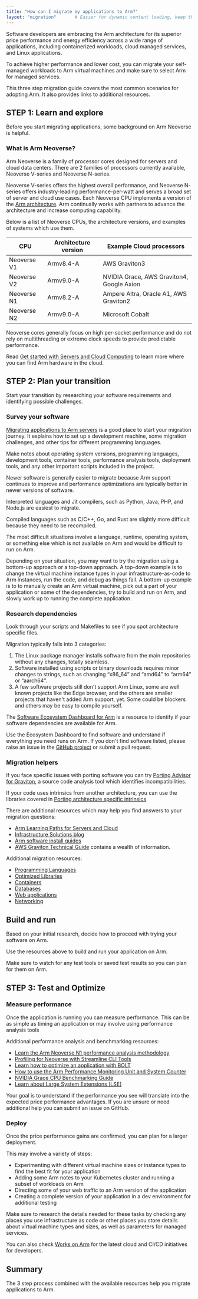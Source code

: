 ```yaml
---
title: "How can I migrate my applications to Arm?"
layout: "migration"       # Easier for dynamic content loading, keep the same
---
```


Software developers are embracing the Arm architecture for its superior price performance and energy efficiency across a wide range of applications, including containerized workloads, cloud managed services, and Linux applications. 

To achieve higher performance and lower cost, you can migrate your self-managed workloads to Arm virtual machines and make sure to select Arm for managed services.

This three step migration guide covers the most common scenarios for adopting Arm. It also provides links to additional resources.

## STEP 1: Learn and explore

Before you start migrating applications, some background on Arm Neoverse is helpful. 

### What is Arm Neoverse?

Arm Neoverse is a family of processor cores designed for servers and cloud data centers. There are 2 families of processors currently available, Neoverse V-series and Neoverse N-series.

Neoverse V-series offers the highest overall performance, and Neoverse N-series offers industry-leading performance-per-watt and serves a broad set of server and cloud use cases. Each Neoverse CPU implements a version of the [Arm architecture](https://www.arm.com/architecture/cpu). Arm continually works with partners to advance the architecture and increase computing capability.

Below is a list of Neoverse CPUs, the architecture versions, and examples of systems which use them. 

| CPU         | Architecture version | Example Cloud processors                      |
| ----------- | -------------------- | --------------------------------------------- |
| Neoverse V1 | Armv8.4-A            | AWS Graviton3                                 |
| Neoverse V2 | Armv9.0-A            | NVIDIA Grace, AWS Graviton4, Google Axion     |
| Neoverse N1 | Armv8.2-A            | Ampere Altra, Oracle A1, AWS Graviton2        |
| Neoverse N2 | Armv9.0-A            | Microsoft Cobalt                              |

Neoverse cores generally focus on high per-socket performance and do not rely on multithreading or extreme clock speeds to provide predictable performance. 

Read [Get started with Servers and Cloud Computing](https://learn.arm.com/learning-paths/servers-and-cloud-computing/intro) to learn more where you can find Arm hardware in the cloud.

## STEP 2: Plan your transition

Start your transition by researching your software requirements and identifying possible challenges.

### Survey your software

[Migrating applications to Arm servers](https://learn.arm.com/learning-paths/servers-and-cloud-computing/migration/) is a good place to start your migration journey. It explains how to set up a development machine, some migration challenges, and other tips for different programming languages. 

Make notes about operating system versions, programming languages, development tools, container tools, performance analysis tools, deployment tools, and any other important scripts included in the project.

Newer software is generally easier to migrate because Arm support continues to improve and performance optimizations are typically better in newer versions of software. 

Interpreted languages and Jit compilers, such as Python, Java, PHP, and Node.js are easiest to migrate. 

Compiled languages such as C/C++, Go, and Rust are slightly more difficult because they need to be recompiled. 

The most difficult situations involve a language, runtime, operating system, or something else which is not available on Arm and would be difficult to run on Arm. 

Depending on your situation, you may want to try the migration using a bottom-up approach or a top-down approach. A top-down example is to change the virtual machine instance types in your infrastructure-as-code to Arm instances, run the code, and debug as things fail. A bottom-up example is to to manually create an Arm virtual machine, pick out a part of your application or some of the dependencies, try to build and run on Arm, and slowly work up to running the complete application.

### Research dependencies

Look through your scripts and Makefiles to see if you spot architecture specific files. 

Migration typically falls into 3 categories:
1. The Linux package manager installs software from the main repositories without any changes, totally seamless.
2. Software installed using scripts or binary downloads requires minor changes to strings, such as changing “x86_64” and “amd64” to “arm64” or “aarch64”.
3. A few software projects still don't support Arm Linux, some are well known projects like the Edge browser, and the others are smaller projects that haven't added Arm support, yet. Some could be blockers and others may be easy to compile yourself.

The [Software Ecosystem Dashboard for Arm](https://www.arm.com/developer-hub/ecosystem-dashboard/) is a resource to identify if your software dependencies are available for Arm. 

Use the Ecosystem Dashboard to find software and understand if everything you need runs on Arm. If you don't find software listed, please raise an issue in the [GitHub project](https://github.com/ArmDeveloperEcosystem/ecosystem-dashboard-for-arm/) or submit a pull request. 

### Migration helpers

If you face specific issues with porting software you can try [Porting Advisor for Graviton](https://learn.arm.com/install-guides/porting-advisor/), a source code analysis tool which identifies incompatibilities.

If your code uses intrinsics from another architecture, you can use the libraries covered in [Porting architecture specific intrinsics](https://learn.arm.com/learning-paths/cross-platform/intrinsics/)

There are additional resources which may help you find answers to your migration questions:

- [Arm Learning Paths for Servers and Cloud](https://learn.arm.com/learning-paths/servers-and-cloud-computing/) 
- [Infrastructure Solutions blog](https://community.arm.com/arm-community-blogs/b/infrastructure-solutions-blog/)
- [Arm software install guides](https://learn.arm.com/install-guides)
- [AWS Graviton Technical Guide](https://github.com/aws/aws-graviton-getting-started) contains a wealth of information. 

Additional migration resources:
 - [Programming Languages](languages/)
 - [Optimized Libraries](libraries/)
 - [Containers](containers/)
 - [Databases](databases/)
 - [Web applications](web/)
 - [Networking](networking/)


## Build and run

Based on your initial research, decide how to proceed with trying your software on Arm. 

Use the resources above to build and run your application on Arm. 

Make sure to watch for any test tools or saved test results so you can plan for them on Arm. 

## STEP 3: Test and Optimize

### Measure performance

Once the application is running you can measure performance. This can be as simple as timing an application or may involve using performance analysis tools 

Additional performance analysis and benchmarking resources:
- [Learn the Arm Neoverse N1 performance analysis methodology](https://learn.arm.com/learning-paths/servers-and-cloud-computing/top-down-n1/)
- [Profiling for Neoverse with Streamline CLI Tools](https://learn.arm.com/learning-paths/servers-and-cloud-computing/profiling-for-neoverse/)
- [Learn how to optimize an application with BOLT](https://learn.arm.com/learning-paths/servers-and-cloud-computing/bolt/)
- [How to use the Arm Performance Monitoring Unit and System Counter](https://learn.arm.com/learning-paths/servers-and-cloud-computing/arm_pmu/)
- [NVIDIA Grace CPU Benchmarking Guide](https://nvidia.github.io/grace-cpu-benchmarking-guide/index.html)
- [Learn about Large System Extensions (LSE)](https://learn.arm.com/learning-paths/servers-and-cloud-computing/lse/)


Your goal is to understand if the performance you see will translate into the expected price performance advantages. If you are unsure or need additional help you can submit an issue on GitHub. 

### Deploy

Once the price performance gains are confirmed, you can plan for a larger deployment. 

This may involve a variety of steps:
- Experimenting with different virtual machine sizes or instance types to find the best fit for your application
- Adding some Arm notes to your Kubernetes cluster and running a subset of workloads on Arm
- Directing some of your web traffic to an Arm version of the application 
- Creating a complete version of your application in a dev environment for additional testing

Make sure to research the details needed for these tasks by checking any places you use infrastructure as code or other places you store details about virtual machine types and sizes, as well as parameters for managed services.

You can also check [Works on Arm](https://www.arm.com/markets/computing-infrastructure/works-on-arm) for the latest cloud and CI/CD initiatives for developers.

## Summary

The 3 step process combined with the available resources help you migrate applications to Arm.


